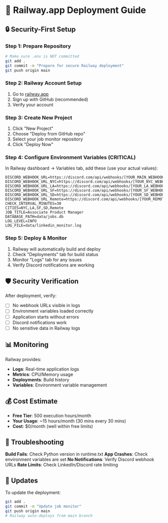 # 🚀 Railway.app Deployment Guide

## 🔒 Security-First Setup

### Step 1: Prepare Repository
```bash
# Make sure .env is NOT committed
git add .
git commit -m "Prepare for secure Railway deployment"
git push origin main
```

### Step 2: Railway Account Setup
1. Go to [railway.app](https://railway.app)
2. Sign up with GitHub (recommended)
3. Verify your account

### Step 3: Create New Project
1. Click "New Project"
2. Choose "Deploy from GitHub repo"
3. Select your job monitor repository
4. Click "Deploy Now"

### Step 4: Configure Environment Variables (CRITICAL)
In Railway dashboard → Variables tab, add these (use your actual values):

```
DISCORD_WEBHOOK_URL=https://discord.com/api/webhooks/[YOUR_MAIN_WEBHOOK]
DISCORD_WEBHOOK_URL_NYC=https://discord.com/api/webhooks/[YOUR_NYC_WEBHOOK] 
DISCORD_WEBHOOK_URL_LA=https://discord.com/api/webhooks/[YOUR_LA_WEBHOOK]
DISCORD_WEBHOOK_URL_SF=https://discord.com/api/webhooks/[YOUR_SF_WEBHOOK]
DISCORD_WEBHOOK_URL_SD=https://discord.com/api/webhooks/[YOUR_SD_WEBHOOK]
DISCORD_WEBHOOK_URL_Remote=https://discord.com/api/webhooks/[YOUR_REMOTE_WEBHOOK]
CHECK_INTERVAL_MINUTES=30
CITIES=NYC,LA,SF,SD,Remote
JOB_TITLE=Associate Product Manager
DATABASE_PATH=data/jobs.db
LOG_LEVEL=INFO
LOG_FILE=data/linkedin_monitor.log
```

### Step 5: Deploy & Monitor
1. Railway will automatically build and deploy
2. Check "Deployments" tab for build status
3. Monitor "Logs" tab for any issues
4. Verify Discord notifications are working

## 🛡️ Security Verification

After deployment, verify:
- [ ] No webhook URLs visible in logs
- [ ] Environment variables loaded correctly
- [ ] Application starts without errors
- [ ] Discord notifications work
- [ ] No sensitive data in Railway logs

## 📊 Monitoring

Railway provides:
- **Logs**: Real-time application logs
- **Metrics**: CPU/Memory usage
- **Deployments**: Build history
- **Variables**: Environment variable management

## 💰 Cost Estimate
- **Free Tier**: 500 execution hours/month
- **Your Usage**: ~15 hours/month (30 mins every 30 mins)
- **Cost**: $0/month (well within free limits)

## 🚨 Troubleshooting

**Build Fails**: Check Python version in runtime.txt
**App Crashes**: Check environment variables are set
**No Notifications**: Verify Discord webhook URLs
**Rate Limits**: Check LinkedIn/Discord rate limiting

## 🔄 Updates
To update the deployment:
```bash
git add .
git commit -m "Update job monitor"
git push origin main
# Railway auto-deploys from main branch
```